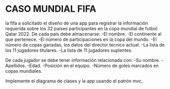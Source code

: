 # CASO MUNDIAL FIFA

la fifa a solicitado el diseño de una app para registrar la información requerida sobre los 32 paises participantes en la copa mundial de futbol Qatar 2022. 
De cada país debe almacenarse:
            -El nombre.
            -El continente al que pertenece.
            -El número de participaciones en la copa del mundo.
            -El número de copas ganadas, los datos del director tecnico actual.
            -La lista de los 11 jugadores titulares.
            -La lista de 11 jugadores suplentes. 

De cada jugador se debe tener información relacionada con:
            -Su nombre.
            -Apellidos.
            -Edad.
            -Posición en el equipo.
            -Número de goles marcados en copas mundiales.

Implemente el diagrama de clases y la app usando el patrón mvc.